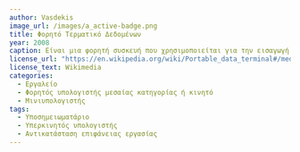 ```yaml
---
author: Vasdekis
image_url: /images/a_active-badge.png
title: Φορητό Τερματικό Δεδομένων
year: 2008 
caption: Είναι μια φορητή συσκευή που χρησιμοποιείται για την εισαγωγή ή την επαναφορά δεδομένων ασύρματα. Χρησιμεύουν επίσης, στην ανάγνωση barcodes, αλλά και για την απομακρυσμένη πρόσβαση σε βάσεις δεδομένων. Τέλος, επιτρέπει την αλληλεπίδραση μεταξύ των βάσεων δεδομένων ή εφαρμογών λογισμικού που βρίσκονται στον server. 
license_url: "https://en.wikipedia.org/wiki/Portable_data_terminal#/media/File:Portable_data_terminal.jpg" 
license_text: Wikimedia 
categories:
  - Εργαλείο
  - Φορητός υπολογιστής μεσαίας κατηγορίας ή κινητό
  - Μινιυπολογιστής
tags:
  - Υποσημειωματάριο
  - Υπερκινητός υπολογιστής
  - Αντικατάσταση επιφάνειας εργασίας
---
```

